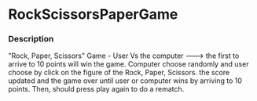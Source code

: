 # RockScissorsPaperGame
### Description
"Rock, Paper, Scissors" Game - User Vs the computer ---> the first to arrive to 10 points will win the game.
Computer choose randomly and user choose by click on the figure of the Rock, Paper, Scissors.
the score updated and the game over until user or computer wins by arriving to 10 points.
Then, should press play again to do a rematch.

